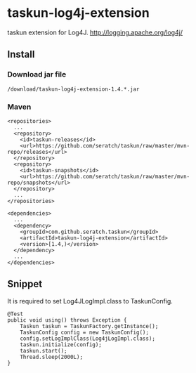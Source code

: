 # taskun-log4j-extension

taskun extension for Log4J.
http://logging.apache.org/log4j/

## Install

### Download jar file

    /download/taskun-log4j-extension-1.4.*.jar

### Maven

    <repositories>
      ...
      <repository>
        <id>taskun-releases</id>
        <url>https://github.com/seratch/taskun/raw/master/mvn-repo/releases</url>
      </repository>
      <repository>
        <id>taskun-snapshots</id>
        <url>https://github.com/seratch/taskun/raw/master/mvn-repo/snapshots</url>
      </repository>
      ...
    </repositories>

    <dependencies>
      ...
      <dependency>
        <groupId>com.github.seratch.taskun</groupId>
        <artifactId>taskun-log4j-extension</artifactId>
        <version>[1.4,)</version>
      </dependency>
      ...
    </dependencies>

## Snippet

It is required to set Log4JLogImpl.class to TaskunConfig.

    @Test
    public void using() throws Exception {
        Taskun taskun = TaskunFactory.getInstance();
        TaskunConfig config = new TaskunConfig();
        config.setLogImplClass(Log4jLogImpl.class);
        taskun.initialize(config);
        taskun.start();
        Thread.sleep(2000L);
    }



